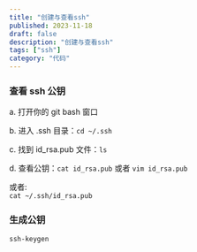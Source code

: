```yaml
---
title: "创建与查看ssh"
published: 2023-11-18
draft: false
description: "创建与查看ssh"
tags: ["ssh"]
category: "代码"
---
```


### 查看 ssh 公钥

a. 打开你的 git bash 窗口

b. 进入 .ssh 目录：`cd ~/.ssh  `

c. 找到 id_rsa.pub 文件：`ls `

d. 查看公钥：`cat id_rsa.pub` 或者 `vim id_rsa.pub `

或者:  
`cat ~/.ssh/id_rsa.pub`

### 生成公钥

`ssh-keygen`
